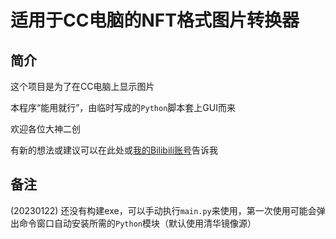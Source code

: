 # 适用于CC电脑的NFT格式图片转换器

## 简介

这个项目是为了在CC电脑上显示图片

本程序“能用就行”，由临时写成的`Python`脚本套上GUI而来

欢迎各位大神二创

有新的想法或建议可以在此处或[我的Bilibili账号](https://space.bilibili.com/521215943)告诉我

## 备注

(20230122) 还没有构建exe，可以手动执行`main.py`来使用，第一次使用可能会弹出命令窗口自动安装所需的`Python`模块（默认使用清华镜像源）